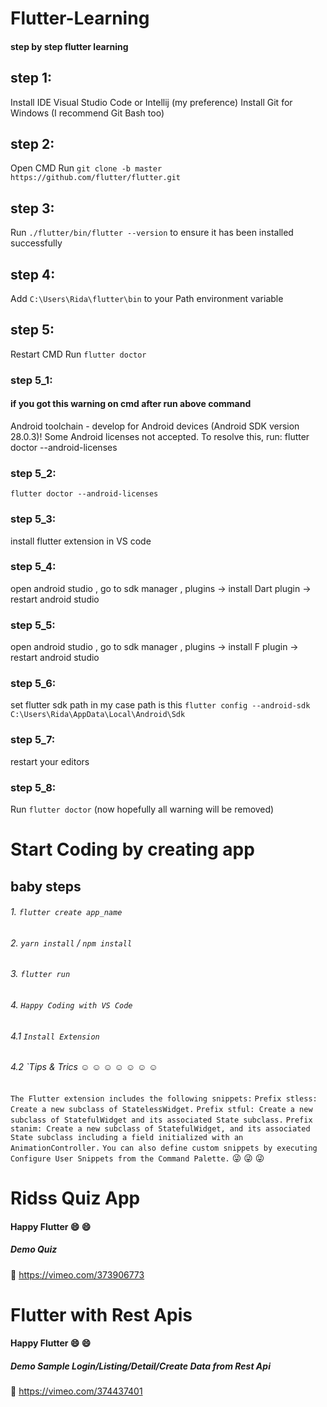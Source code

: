 # Flutter-Learning

#### step by step flutter learning

## step 1:
Install IDE Visual Studio Code or Intellij (my preference)
Install Git for Windows (I recommend Git Bash too)

## step 2:
Open CMD
Run `git clone -b master https://github.com/flutter/flutter.git`

## step 3:
Run `./flutter/bin/flutter --version` to ensure it has been installed successfully

## step 4:
Add `C:\Users\Rida\flutter\bin` to your Path environment variable

## step 5:
Restart CMD
Run `flutter doctor`

### step 5_1:
#### if you got this warning on cmd after run above command

Android toolchain - develop for Android devices (Android SDK version 28.0.3)! Some Android licenses not accepted.  To resolve this, run: flutter doctor --android-licenses

### step 5_2:
 `flutter doctor --android-licenses`

### step 5_3:
install flutter extension in VS code

### step 5_4:
open android studio , go to sdk manager , plugins -> install Dart plugin -> restart android studio

### step 5_5:
open android studio , go to sdk manager , plugins -> install F plugin -> restart android studio

### step 5_6:
set flutter sdk path in my case path is this 
`flutter config --android-sdk C:\Users\Rida\AppData\Local\Android\Sdk`

### step 5_7:
restart your editors

### step 5_8:
Run `flutter doctor` (now hopefully all warning will be removed)

# Start Coding by creating app

## baby steps

###### 1. `flutter create app_name`
###### 2. `yarn install` / `npm install`
###### 3. `flutter run`
###### 4. `Happy Coding with VS Code`
###### 4.1 `Install Extension`

###### 4.2 `Tips & Trics  ☺️ ☺️ ☺️ ☺️ ☺️ ☺️ ☺️ 

`The Flutter extension includes the following snippets:`
`Prefix stless: Create a new subclass of StatelessWidget.`
`Prefix stful: Create a new subclass of StatefulWidget and its associated State subclass.`
`Prefix stanim: Create a new subclass of StatefulWidget, and its associated State subclass including a field initialized with an AnimationController.`
`You can also define custom snippets by executing Configure User Snippets from the Command Palette.` 
 😜  😜  😜 






# Ridss Quiz App

#### Happy Flutter :smile: :smile:

##### Demo Quiz 

:link: https://vimeo.com/373906773

# Flutter with Rest Apis

#### Happy Flutter :smile: :smile:

##### Demo Sample Login/Listing/Detail/Create Data from Rest Api 

:link: https://vimeo.com/374437401